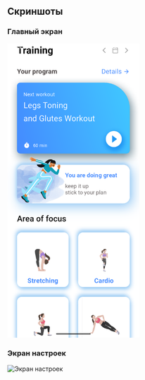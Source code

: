## Скриншоты

### Главный экран
<img src="Screenshot_main_page.png" alt="Главный экран" style="width: 300px;">



### Экран настроек
![Экран настроек](./screenshots/settings-screen.png)
